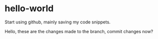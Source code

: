 # hello-world
Start using github, mainly saving my code snippets. 

Hello, these are the changes made to the branch, commit changes now?


